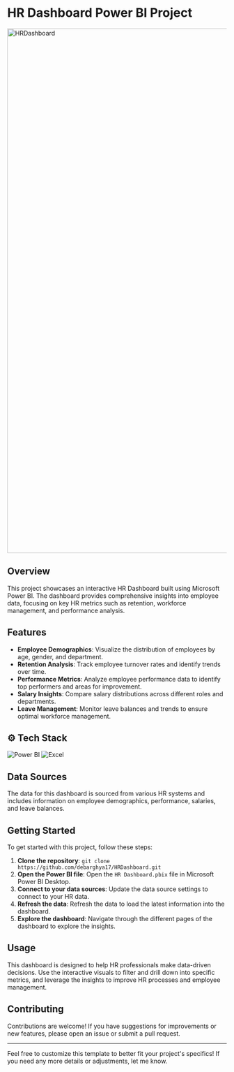 # HR Dashboard Power BI Project

<img width="2129" height="1202" alt="HRDashboard" src="https://github.com/user-attachments/assets/4466ce3e-7f68-46b5-a4d1-fa667cd23a74" />

## Overview
This project showcases an interactive HR Dashboard built using Microsoft Power BI. The dashboard provides comprehensive insights into employee data, focusing on key HR metrics such as retention, workforce management, and performance analysis.

## Features
- **Employee Demographics**: Visualize the distribution of employees by age, gender, and department.
- **Retention Analysis**: Track employee turnover rates and identify trends over time.
- **Performance Metrics**: Analyze employee performance data to identify top performers and areas for improvement.
- **Salary Insights**: Compare salary distributions across different roles and departments.
- **Leave Management**: Monitor leave balances and trends to ensure optimal workforce management.

## ⚙️ Tech Stack

![Power BI](https://img.shields.io/badge/Power%20BI-F2C811?style=for-the-badge&logo=power-bi&logoColor=black)
![Excel](https://img.shields.io/badge/Microsoft%20Excel-217346?style=for-the-badge&logo=microsoft-excel&logoColor=white)


## Data Sources
The data for this dashboard is sourced from various HR systems and includes information on employee demographics, performance, salaries, and leave balances.

## Getting Started
To get started with this project, follow these steps:
1. **Clone the repository**: `git clone https://github.com/debarghya17/HRDashboard.git`
2. **Open the Power BI file**: Open the `HR Dashboard.pbix` file in Microsoft Power BI Desktop.
3. **Connect to your data sources**: Update the data source settings to connect to your HR data.
4. **Refresh the data**: Refresh the data to load the latest information into the dashboard.
5. **Explore the dashboard**: Navigate through the different pages of the dashboard to explore the insights.

## Usage
This dashboard is designed to help HR professionals make data-driven decisions. Use the interactive visuals to filter and drill down into specific metrics, and leverage the insights to improve HR processes and employee management.

## Contributing
Contributions are welcome! If you have suggestions for improvements or new features, please open an issue or submit a pull request.

---

Feel free to customize this template to better fit your project's specifics! If you need any more details or adjustments, let me know.
